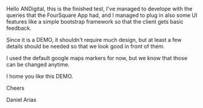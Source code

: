 Hello ANDigital, this is the finished test, I've managed to develope with the queries that the FourSquare App had, and I managed to plug in also some UI features like a simple bootstrap framework so that the client gets basic feedback.

Since it is a DEMO, it shouldn't require much design, but at least a few details should be needed so that we look good in front of them.

I used the default google maps markers for now, but we know that those can be changed anytime.

I home you like this DEMO.

Cheers

Daniel Arias